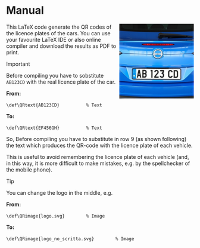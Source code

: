 # Manual

<img align="right" width="200" height="200" alt="A vehicle with the number plate 'AB 123 CD'" src="../images/plate_AB123CD.jpg">

This LaTeX code generate the QR codes of the licence plates of the cars. You can use your favourite LaTeX IDE or also online compiler and download the results as PDF to print.

> [!IMPORTANT]
> Before compiling you have to sobstitute `AB123CD` with the real licence plate of the car.
>
> **From:**
> 
> ```TeX
> \def\QRtext{AB123CD}          % Text
> ```
>
> **To:**
>
> ```TeX
> \def\QRtext{EF456GH}          % Text
> ```

So, Before compiling you have to substitute in row 9 (as shown following) the text which produces the QR-code with the licence plate of each vehicle.

This is useful to avoid remembering the licence plate of each vehicle (and, in this way, it is more difficult to make mistakes, e.g. by the spellchecker of the mobile phone).

> [!TIP]
> You can change the logo in the middle, e.g.
>
> **From:**
> 
> ```TeX
> \def\QRimage{logo.svg}        % Image
> ```
>
> **To:**
>
> ```TeX
> \def\QRimage{logo_no_scritta.svg}        % Image
> ```
